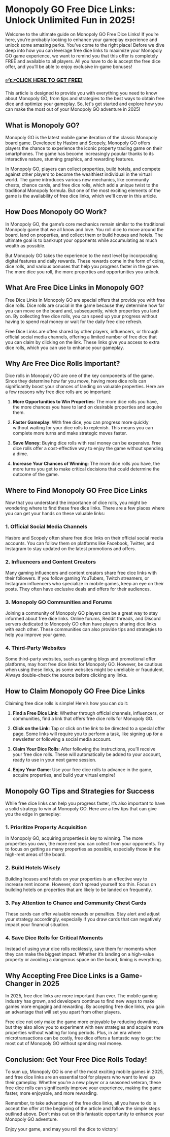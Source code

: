 # Monopoly GO Free Dice Links: Unlock Unlimited Fun in 2025!

Welcome to the ultimate guide on Monopoly GO Free Dice Links! If you’re here, you’re probably looking to enhance your gameplay experience and unlock some amazing perks. You’ve come to the right place! Before we dive deep into how you can leverage free dice links to maximize your Monopoly GO game experience, we want to remind you that this offer is completely FREE and available to all players. All you have to do is accept the free dice offer, and you’ll be able to enjoy exclusive in-game bonuses!

### [✅👉CLICK HERE TO GET FREE!](https://freerewards.xyz/monopoly/go/)

This article is designed to provide you with everything you need to know about Monopoly GO, from tips and strategies to the best ways to obtain free dice and optimize your gameplay. So, let's get started and explore how you can make the most out of your Monopoly GO adventure in 2025!

## What is Monopoly GO?

Monopoly GO is the latest mobile game iteration of the classic Monopoly board game. Developed by Hasbro and Scopely, Monopoly GO offers players the chance to experience the iconic property trading game on their smartphones. The game has become increasingly popular thanks to its interactive nature, stunning graphics, and rewarding features.

In Monopoly GO, players can collect properties, build hotels, and compete against other players to become the wealthiest individual in the virtual world. The game introduces various new mechanics, like community chests, chance cards, and free dice rolls, which add a unique twist to the traditional Monopoly formula. But one of the most exciting elements of the game is the availability of free dice links, which we'll cover in this article.

## How Does Monopoly GO Work?

In Monopoly GO, the game’s core mechanics remain similar to the traditional Monopoly game that we all know and love. You roll dice to move around the board, land on properties, and collect them or build houses and hotels. The ultimate goal is to bankrupt your opponents while accumulating as much wealth as possible. 

But Monopoly GO takes the experience to the next level by incorporating digital features and daily rewards. These rewards come in the form of coins, dice rolls, and various bonuses that help you progress faster in the game. The more dice you roll, the more properties and opportunities you unlock.

## What Are Free Dice Links in Monopoly GO?

Free Dice Links in Monopoly GO are special offers that provide you with free dice rolls. Dice rolls are crucial in the game because they determine how far you can move on the board and, subsequently, which properties you land on. By collecting free dice rolls, you can speed up your progress without having to spend real money or wait for the daily free dice refresh.

Free Dice Links are often shared by other players, influencers, or through official social media channels, offering a limited number of free dice that you can claim by clicking on the link. These links give you access to extra dice rolls, which you can use to enhance your gameplay. 

## Why Are Free Dice Rolls Important?

Dice rolls in Monopoly GO are one of the key components of the game. Since they determine how far you move, having more dice rolls can significantly boost your chances of landing on valuable properties. Here are a few reasons why free dice rolls are so important:

1. **More Opportunities to Win Properties**: The more dice rolls you have, the more chances you have to land on desirable properties and acquire them.
  
2. **Faster Gameplay**: With free dice, you can progress more quickly without waiting for your dice rolls to replenish. This means you can complete more turns and make strategic moves faster.

3. **Save Money**: Buying dice rolls with real money can be expensive. Free dice rolls offer a cost-effective way to enjoy the game without spending a dime.

4. **Increase Your Chances of Winning**: The more dice rolls you have, the more turns you get to make critical decisions that could determine the outcome of the game.

## Where to Find Monopoly GO Free Dice Links

Now that you understand the importance of dice rolls, you might be wondering where to find these free dice links. There are a few places where you can get your hands on these valuable links:

### 1. **Official Social Media Channels**

Hasbro and Scopely often share free dice links on their official social media accounts. You can follow them on platforms like Facebook, Twitter, and Instagram to stay updated on the latest promotions and offers.

### 2. **Influencers and Content Creators**

Many gaming influencers and content creators share free dice links with their followers. If you follow gaming YouTubers, Twitch streamers, or Instagram influencers who specialize in mobile games, keep an eye on their posts. They often have exclusive deals and offers for their audiences.

### 3. **Monopoly GO Communities and Forums**

Joining a community of Monopoly GO players can be a great way to stay informed about free dice links. Online forums, Reddit threads, and Discord servers dedicated to Monopoly GO often have players sharing dice links with each other. These communities can also provide tips and strategies to help you improve your game.

### 4. **Third-Party Websites**

Some third-party websites, such as gaming blogs and promotional offer platforms, may host free dice links for Monopoly GO. However, be cautious when using these links, as some websites might be unreliable or fraudulent. Always double-check the source before clicking any links.

## How to Claim Monopoly GO Free Dice Links

Claiming free dice rolls is simple! Here’s how you can do it:

1. **Find a Free Dice Link**: Whether through official channels, influencers, or communities, find a link that offers free dice rolls for Monopoly GO.
  
2. **Click on the Link**: Tap or click on the link to be directed to a special offer page. Some links will require you to perform a task, like signing up for a newsletter or following a social media account.

3. **Claim Your Dice Rolls**: After following the instructions, you’ll receive your free dice rolls. These will automatically be added to your account, ready to use in your next game session.

4. **Enjoy Your Game**: Use your free dice rolls to advance in the game, acquire properties, and build your virtual empire!

## Monopoly GO Tips and Strategies for Success

While free dice links can help you progress faster, it’s also important to have a solid strategy to win at Monopoly GO. Here are a few tips that can give you the edge in gameplay:

### 1. **Prioritize Property Acquisition**

In Monopoly GO, acquiring properties is key to winning. The more properties you own, the more rent you can collect from your opponents. Try to focus on getting as many properties as possible, especially those in the high-rent areas of the board.

### 2. **Build Hotels Wisely**

Building houses and hotels on your properties is an effective way to increase rent income. However, don’t spread yourself too thin. Focus on building hotels on properties that are likely to be landed on frequently.

### 3. **Pay Attention to Chance and Community Chest Cards**

These cards can offer valuable rewards or penalties. Stay alert and adjust your strategy accordingly, especially if you draw cards that can negatively impact your financial situation.

### 4. **Save Dice Rolls for Critical Moments**

Instead of using your dice rolls recklessly, save them for moments when they can make the biggest impact. Whether it’s landing on a high-value property or avoiding a dangerous space on the board, timing is everything.

## Why Accepting Free Dice Links is a Game-Changer in 2025

In 2025, free dice links are more important than ever. The mobile gaming industry has grown, and developers continue to find new ways to make games more engaging and rewarding. By accepting free dice links, you gain an advantage that will set you apart from other players. 

Free dice not only make the game more enjoyable by reducing downtime, but they also allow you to experiment with new strategies and acquire more properties without waiting for long periods. Plus, in an era where microtransactions can be costly, free dice offers a fantastic way to get the most out of Monopoly GO without spending real money.

## Conclusion: Get Your Free Dice Rolls Today!

To sum up, Monopoly GO is one of the most exciting mobile games in 2025, and free dice links are an essential tool for players who want to level up their gameplay. Whether you’re a new player or a seasoned veteran, these free dice rolls can significantly improve your experience, making the game faster, more enjoyable, and more rewarding.

Remember, to take advantage of the free dice links, all you have to do is accept the offer at the beginning of the article and follow the simple steps outlined above. Don’t miss out on this fantastic opportunity to enhance your Monopoly GO adventure.

Enjoy your game, and may you roll the dice to victory!
